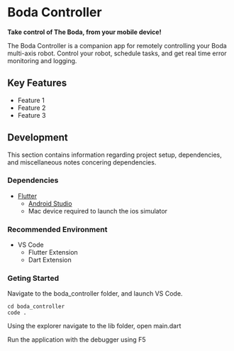 # Boda Controller 

**Take control of The Boda, from your mobile device!**

The Boda Controller is a companion app for remotely controlling your Boda multi-axis robot. 
Control your robot, schedule tasks, and get real time error monitoring and logging.

## Key Features
- Feature 1
- Feature 2
- Feature 3


## Development 

This section contains information regarding project setup, dependencies, and miscellaneous notes concering dependencies.

### Dependencies

- [Flutter](https://docs.flutter.dev/get-started/install)
  - [Android Studio](https://developer.android.com/studio)
  -  Mac device required to launch the ios simulator

### Recommended Environment

- VS Code
  - Flutter Extension
  - Dart Extension 

### Geting Started

Navigate to the boda_controller folder, and launch VS Code.

```
cd boda_controller
code .
```

Using the explorer navigate to the lib folder, open main.dart

Run the application with the debugger using F5